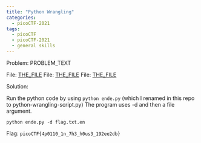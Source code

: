 ```yaml
---
title: "Python Wrangling"
categories:
  - picoCTF-2021
tags:
  - picoCTF
  - picoCTF-2021
  - general skills
---
```


Problem: PROBLEM_TEXT

File: [THE_FILE](https://github.com/Yorzaren/ctf/raw/master/picoCTF-2021/problem-files/python-wrangling.flag.txt.en "Download file")
File: [THE_FILE](https://github.com/Yorzaren/ctf/raw/master/picoCTF-2021/problem-files/python-wrangling-pw.txt "Download file")
File: [THE_FILE](https://github.com/Yorzaren/ctf/raw/master/picoCTF-2021/problem-files/python-wrangling-script.py "Download file")

Solution: 

Run the python code by using ```python ende.py``` (which I renamed in this repo to python-wrangling-script.py) The program uses -d and then a file argument. 

```
python ende.py -d flag.txt.en
```

Flag: ```picoCTF{4p0110_1n_7h3_h0us3_192ee2db}```
